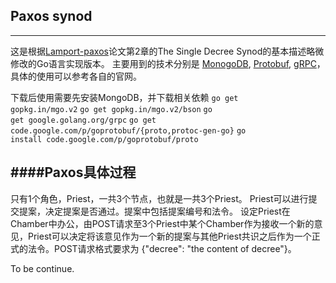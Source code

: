 ## Paxos synod
-------------------------
这是根据[Lamport-paxos](http://research.microsoft.com/users/lamport/pubs/lamport-paxos.pdf)论文第2章的The Single Decree Synod的基本描述略微修改的Go语言实现版本。
主要用到的技术分别是 [MonogoDB](https://docs.mongodb.com/manual/), [Protobuf](https://developers.google.com/protocol-buffers/), [gRPC](https://grpc.io/docs/quickstart/go.html)，具体的使用可以参考各自的官网。

下载后使用需要先安装MongoDB，并下载相关依赖
<code>go get gopkg.in/mgo.v2</code>
<code>go get gopkg.in/mgo.v2/bson</code>
<code>go get google.golang.org/grpc</code>
<code>go get code.google.com/p/goprotobuf/{proto,protoc-gen-go}</code>
<code>go install  code.google.com/p/goprotobuf/proto</code>

####Paxos具体过程
------------------------
只有1个角色，Priest，一共3个节点，也就是一共3个Priest。 Priest可以进行提交提案，决定提案是否通过。提案中包括提案编号和法令。
设定Priest在Chamber中办公，由POST请求至3个Priest中某个Chamber作为接收一个新的意见，Priest可以决定将该意见作为一个新的提案与其他Priest共识之后作为一个正式的法令。POST请求格式要求为 {"decree": "the content of decree"}。

To be continue.